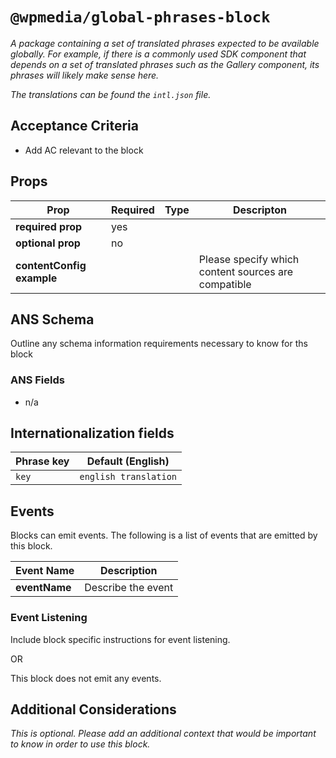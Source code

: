 # `@wpmedia/global-phrases-block`
_A package containing a set of translated phrases expected to be available globally. For example, if there is a commonly used SDK component that depends on a set of translated phrases such as the Gallery component, its phrases will likely make sense here._

_The translations can be found the `intl.json` file._

## Acceptance Criteria
- Add AC relevant to the block

## Props
| **Prop** | **Required** | **Type** | **Descripton** |
|---|---|---|---|
| **required prop** | yes | | |
| **optional prop** | no | | |
| **contentConfig example** | | | Please specify which content sources are compatible |

## ANS Schema
Outline any schema information requirements necessary to know for ths block

### ANS Fields
- n/a

## Internationalization fields
| Phrase key | Default (English) |
|---|---|
|`key`|`english translation`|

## Events
Blocks can emit events. The following is a list of events that are emitted by this block.

| **Event Name** | **Description** |
|---|---|
| **eventName** | Describe the event |

### Event Listening
Include block specific instructions for event listening.

OR

This block does not emit any events.

## Additional Considerations
_This is optional. Please add an additional context that would be important to know in order to use this block._
